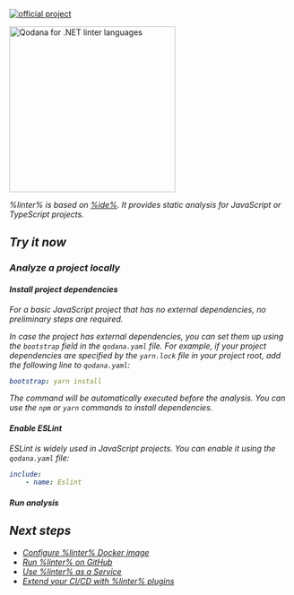 [//]: # (title: Qodana for JS)

[![official project](https://jb.gg/badges/official-flat-square.svg)](https://confluence.jetbrains.com/display/ALL/JetBrains+on+GitHub)

<img src="js.png" dark-src="js_dark.png" alt="Qodana for .NET linter languages" width="296"/>

<note>
    <p>
<include src="lib_qd.xml" include-id="eap-warning">
<var name="product" value="Qodana JS"/>
</include>
</p>
</note>

<var name="linter" value="Qodana for JS"/>

<var name="linter" value="Qodana JS"/>
<var name="ide" value="WebStorm"/>
<var name="docker-image" value="jetbrains/qodana-js:2023.1-eap"/>

%linter% is based on [%ide%](https://www.jetbrains.com/webstorm/). It provides static analysis for JavaScript or TypeScript projects.

## Try it now

### Analyze a project locally

#### Install project dependencies

For a basic JavaScript project that has no external dependencies, no preliminary steps are required.

In case the project has external dependencies, you can set them up using the `bootstrap` field in the `qodana.yaml` file. 
For example, if your project dependencies are specified by the `yarn.lock` file in your project root, add the following 
line to `qodana.yaml`:

```yaml
bootstrap: yarn install
```
The command will be automatically executed before the analysis. You can use the `npm` or `yarn` commands to install dependencies.

#### Enable ESLint

ESLint is widely used in JavaScript projects. You can enable it using the `qodana.yaml` file:

```yaml
include:
    - name: Eslint
```

#### Run analysis

<p><include src="lib_qd.xml" include-id="qodana-cli-quickstart" use-filter="non-php,js-only,non-gs,empty"/></p>

## Next steps

- <a href="docker-image-configuration.xml">Configure %linter% Docker image</a>
- <a href="github.md">Run %linter% on GitHub</a>
- <a href="service.md">Use %linter% as a Service</a>
- <a href="ci.md">Extend your CI/CD with %linter% plugins</a>
